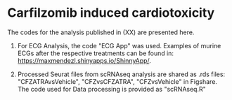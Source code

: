 # Carfilzomib induced cardiotoxicity


The codes for the analysis published in (XX) are presented here. 

1) For ECG Analysis, the code "ECG App" was used. Examples of murine ECGs after the respective treatments can be found in:  https://maxmendezl.shinyapps.io/ShinnyApp/. 

2) Processed Seurat files from scRNAseq analysis are shared as .rds files: "CFZATRAvsVehicle", "CFZvsCFZATRA", "CFZvsVehicle" in Figshare. The code used for Data processing is provided as "scRNAseq.R"
